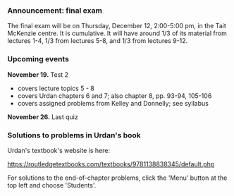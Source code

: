 

### Announcement:  final exam

The final exam will be on Thursday, December 12, 2:00-5:00 pm, in the Tait McKenzie centre.  It is cumulative.  It will have around 1/3 of its material from lectures 1-4, 1/3 from lectures 5-8, and 1/3 from lectures 9-12. 


### Upcoming events

**November 19.**  Test 2
- covers lecture topics 5 - 8
- covers Urdan chapters 6 and 7; also chapter 8, pp. 93-94, 105-106
- covers assigned problems from Kelley and Donnelly; see syllabus

**November 26.**  Last quiz


### Solutions to problems in Urdan's book

Urdan's textbook's website is here:

https://routledgetextbooks.com/textbooks/9781138838345/default.php

For solutions to the end-of-chapter problems, click the 'Menu' button at the top left and choose 'Students'.
